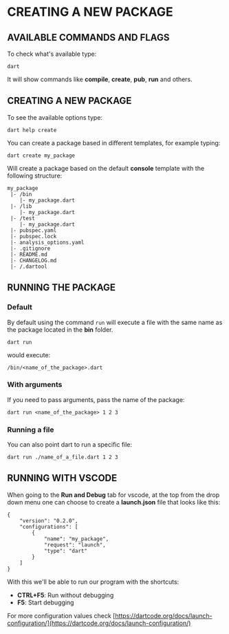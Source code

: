# CREATING A NEW PACKAGE

## AVAILABLE COMMANDS AND FLAGS
To check what's available type:
```
dart
```
It will show commands like **compile**, **create**, **pub**, **run** and others.

## CREATING A NEW PACKAGE
To see the available options type:
```
dart help create
```
You can create a package based in different templates, for example typing:
```
dart create my_package
```

Will create a package based on the default **console** template with the following structure:
```
my_package
 |- /bin
    |- my_package.dart
 |- /lib
    |- my_package.dart
 |- /test
    |- my_package.dart
 |- pubspec.yaml
 |- pubspec.lock
 |- analysis_options.yaml
 |- .gitignore
 |- README.md
 |- CHANGELOG.md
 |- /.dartool

```

## RUNNING THE PACKAGE

### Default

By default using the command `run` will execute a file with the same name as the package located in the **bin** folder. 
```
dart run
```
would execute:
```
/bin/<name_of_the_package>.dart
```
### With arguments
If you need to pass arguments, pass the name of the package:
```
dart run <name_of_the_package> 1 2 3
```
### Running a file
You can also point dart to run a specific file:
```
dart run ./name_of_a_file.dart 1 2 3
```

## RUNNING WITH VSCODE

When going to the **Run and Debug** tab for vscode, at the top from the drop down menu one can choose to create a **launch.json** file that looks like this:

```
{
    "version": "0.2.0",
    "configurations": [
        {
            "name": "my_package",
            "request": "launch",
            "type": "dart"
        }
    ]
}
```
With this we'll be able to run our program with the shortcuts:
* **CTRL+F5**: Run without debugging
* **F5**: Start debugging


For more configuration values check [https://dartcode.org/docs/launch-configuration/](https://dartcode.org/docs/launch-configuration/)